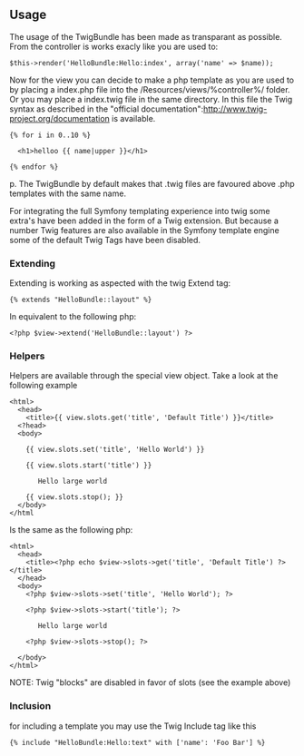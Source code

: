 ## Usage

The usage of the TwigBundle has been made as transparant as possible. From the controller is works exacly like you are used to:

    $this->render('HelloBundle:Hello:index', array('name' => $name));

Now for the view you can decide to make a php template as you are used to by placing a index.php file into the /Resources/views/%controller%/ folder. Or you may place a index.twig file in the same directory. In this file the Twig syntax as described in the "official documentation":http://www.twig-project.org/documentation is available.

    {% for i in 0..10 %}
    
      <h1>helloo {{ name|upper }}</h1>
    
    {% endfor %}

p. The TwigBundle by default makes that .twig files are favoured above .php templates with the same name.

For integrating the full Symfony templating experience into twig some extra's have been added in the form of a Twig extension. But because a number Twig features are also available in the Symfony template engine some of the default Twig Tags have been disabled.

### Extending

Extending is working as aspected with the twig Extend tag:

    {% extends "HelloBundle::layout" %}
    
In equivalent to the following php:

    <?php $view->extend('HelloBundle::layout') ?>


### Helpers

Helpers are available through the special view object. Take a look at the following example
  
    <html>
      <head>
        <title>{{ view.slots.get('title', 'Default Title') }}</title>
      <?head>
      <body>
        
        {{ view.slots.set('title', 'Hello World') }}
        
        {{ view.slots.start('title') }}
        
           Hello large world
        
        {{ view.slots.stop(); }}
      </body>
    </html
    
Is the same as the following php:

    <html>
      <head>
        <title><?php echo $view->slots->get('title', 'Default Title') ?></title>
      </head>
      <body>
        <?php $view->slots->set('title', 'Hello World'); ?>
        
        <?php $view->slots->start('title'); ?>
        
           Hello large world
           
        <?php $view->slots->stop(); ?>
        
      </body>
    </html>

NOTE: Twig "blocks" are disabled in favor of slots (see the example above)

### Inclusion

for including a template you may use the Twig Include tag like this

    {% include "HelloBundle:Hello:text" with ['name': 'Foo Bar'] %}
